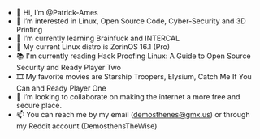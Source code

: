 - 👋 Hi, I’m @Patrick-Ames
- 👀 I’m interested in Linux, Open Source Code, Cyber-Security and 3D Printing
- 🌱 I’m currently learning Brainfuck and INTERCAL
- 🐧 My current Linux distro is ZorinOS 16.1 (Pro)
- 📚 I'm currently reading Hack Proofing Linux: A Guide to Open Source Security and Ready Player Two
- 🎞️ My favorite movies are Starship Troopers, Elysium, Catch Me If You Can and Ready Player One
- 💞️ I’m looking to collaborate on making the internet a more free and secure place.
- 📫 You can reach me by my email (demosthenes@gmx.us) or through my Reddit account (DemosthensTheWise)

<!---
Patrick-Ames/Patrick-Ames is a ✨ special ✨ repository because its `README.md` (this file) appears on your GitHub profile.
You can click the Preview link to take a look at your changes.
--->
